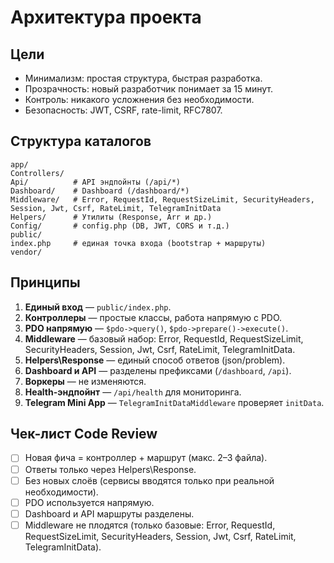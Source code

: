 # Архитектура проекта

## Цели

- Минимализм: простая структура, быстрая разработка.
- Прозрачность: новый разработчик понимает за 15 минут.
- Контроль: никакого усложнения без необходимости.
- Безопасность: JWT, CSRF, rate-limit, RFC7807.

## Структура каталогов

```
app/
Controllers/
Api/          # API эндпойнты (/api/*)
Dashboard/    # Dashboard (/dashboard/*)
Middleware/   # Error, RequestId, RequestSizeLimit, SecurityHeaders, Session, Jwt, Csrf, RateLimit, TelegramInitData
Helpers/      # Утилиты (Response, Arr и др.)
Config/       # config.php (DB, JWT, CORS и т.д.)
public/
index.php     # единая точка входа (bootstrap + маршруты)
vendor/
```

## Принципы

1. **Единый вход** — `public/index.php`.
2. **Контроллеры** — простые классы, работа напрямую с PDO.
3. **PDO напрямую** — `$pdo->query()`, `$pdo->prepare()->execute()`.
4. **Middleware** — базовый набор: Error, RequestId, RequestSizeLimit, SecurityHeaders, Session, Jwt, Csrf, RateLimit, TelegramInitData.
5. **Helpers\Response** — единый способ ответов (json/problem).
6. **Dashboard и API** — разделены префиксами (`/dashboard`, `/api`).
7. **Воркеры** — не изменяются.
8. **Health-эндпойнт** — `/api/health` для мониторинга.
9. **Telegram Mini App** — `TelegramInitDataMiddleware` проверяет `initData`.

## Чек-лист Code Review

- [ ] Новая фича = контроллер + маршрут (макс. 2–3 файла).
- [ ] Ответы только через Helpers\Response.
- [ ] Без новых слоёв (сервисы вводятся только при реальной необходимости).
- [ ] PDO используется напрямую.
- [ ] Dashboard и API маршруты разделены.
- [ ] Middleware не плодятся (только базовые: Error, RequestId, RequestSizeLimit, SecurityHeaders, Session, Jwt, Csrf, RateLimit, TelegramInitData).